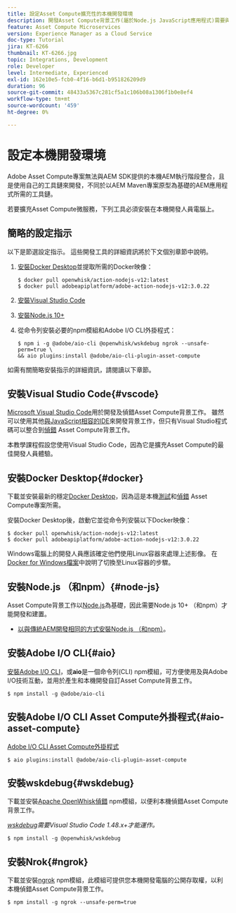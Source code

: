 ```yaml
---
title: 設定Asset Compute擴充性的本機開發環境
description: 開發Asset Compute背景工作(屬於Node.js JavaScript應用程式)需要與傳統AEM開發不同的特定開發工具，包括Node.js和各種npm模組，以及Docker Desktop和Microsoft Visual Studio Code。
feature: Asset Compute Microservices
version: Experience Manager as a Cloud Service
doc-type: Tutorial
jira: KT-6266
thumbnail: KT-6266.jpg
topic: Integrations, Development
role: Developer
level: Intermediate, Experienced
exl-id: 162e10e5-fcb0-4f16-b6d1-b951826209d9
duration: 96
source-git-commit: 48433a5367c281cf5a1c106b08a1306f1b0e8ef4
workflow-type: tm+mt
source-wordcount: '459'
ht-degree: 0%

---
```


# 設定本機開發環境

Adobe Asset Compute專案無法與AEM SDK提供的本機AEM執行階段整合，且是使用自己的工具鏈來開發，不同於以AEM Maven專案原型為基礎的AEM應用程式所需的工具鏈。

若要擴充Asset Compute微服務，下列工具必須安裝在本機開發人員電腦上。

## 簡略的設定指示

以下是節選設定指示。 這些開發工具的詳細資訊將於下文個別章節中說明。

1. [安裝Docker Desktop](https://www.docker.com/products/docker-desktop)並提取所需的Docker映像：

   ```
   $ docker pull openwhisk/action-nodejs-v12:latest
   $ docker pull adobeapiplatform/adobe-action-nodejs-v12:3.0.22
   ```

1. [安裝Visual Studio Code](https://code.visualstudio.com/download)
1. [安裝Node.js 10+](../../local-development-environment/development-tools.md#node-js)
1. 從命令列安裝必要的npm模組和Adobe I/O CLI外掛程式：

   ```
   $ npm i -g @adobe/aio-cli @openwhisk/wskdebug ngrok --unsafe-perm=true \
   && aio plugins:install @adobe/aio-cli-plugin-asset-compute
   ```

如需有關簡略安裝指示的詳細資訊，請閱讀以下章節。

## 安裝Visual Studio Code{#vscode}

[Microsoft Visual Studio Code](https://code.visualstudio.com/download)用於開發及偵錯Asset Compute背景工作。 雖然可以使用其他[與JavaScript相容的IDE](../../local-development-environment/development-tools.md#set-up-the-development-ide)來開發背景工作，但只有Visual Studio程式碼可以整合到[偵錯](../test-debug/debug.md) Asset Compute背景工作。

本教學課程假設您使用Visual Studio Code，因為它是擴充Asset Compute的最佳開發人員體驗。

## 安裝Docker Desktop{#docker}

下載並安裝最新的穩定[Docker Desktop](https://www.docker.com/products/docker-desktop)，因為這是本機[測試](../test-debug/test.md)和[偵錯](../test-debug/debug.md) Asset Compute專案所需。

安裝Docker Desktop後，啟動它並從命令列安裝以下Docker映像：

```
$ docker pull openwhisk/action-nodejs-v12:latest
$ docker pull adobeapiplatform/adobe-action-nodejs-v12:3.0.22
```

Windows電腦上的開發人員應該確定他們使用Linux容器來處理上述影像。 在[Docker for Windows檔案](https://docs.docker.com/docker-for-windows/)中說明了切換至Linux容器的步驟。

## 安裝Node.js （和npm）{#node-js}

Asset Compute背景工作以[Node.js](https://nodejs.org/)為基礎，因此需要Node.js 10+ （和npm）才能開發和建置。

+ [以與傳統AEM開發相同的方式安裝Node.js （和npm）](../../local-development-environment/development-tools.md#node-js)。

## 安裝Adobe I/O CLI{#aio}

[安裝Adobe I/O CLI](../../local-development-environment/development-tools.md#aio-cli)，或&#x200B;__aio__&#x200B;是一個命令列(CLI) npm模組，可方便使用及與Adobe I/O技術互動，並用於產生和本機開發自訂Asset Compute背景工作。

```
$ npm install -g @adobe/aio-cli
```

## 安裝Adobe I/O CLI Asset Compute外掛程式{#aio-asset-compute}

[Adobe I/O CLI Asset Compute外掛程式](https://github.com/adobe/aio-cli-plugin-asset-compute)

```
$ aio plugins:install @adobe/aio-cli-plugin-asset-compute
```

## 安裝wskdebug{#wskdebug}

下載並安裝[Apache OpenWhisk偵錯](https://www.npmjs.com/package/@openwhisk/wskdebug) npm模組，以便利本機偵錯Asset Compute背景工作。

_[wskdebug](#wskdebug)需要Visual Studio Code 1.48.x+才能運作。_

```
$ npm install -g @openwhisk/wskdebug
```

## 安裝Nrok{#ngrok}

下載並安裝[ngrok](https://www.npmjs.com/package/ngrok) npm模組，此模組可提供您本機開發電腦的公開存取權，以利本機偵錯Asset Compute背景工作。

```
$ npm install -g ngrok --unsafe-perm=true
```
